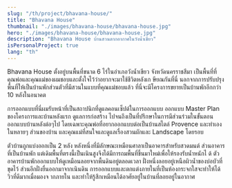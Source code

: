 ```yaml
---
slug: "/th/project/bhavana-house/"
title: "Bhavana House"
thumbnail: "./images/bhavana-house/bhavana-house.jpg"
hero: "./images/bhavana-house/bhavana-house.jpg"
description: "Bhavana House บ้านสวนตากอากาศในวังน้ำเขียว"
isPersonalProject: true
lang: "th"
---
```


Bhavana House ตั้งอยู่บนพื้นที่ขนาด 6 ไร่ในอำเภอวังน้ำเขียว
จังหวัดนครราชสีมา
เป็นพื้นที่ที่คุณพ่อและคุณแม่ของผมชอบและตั้งใจไว้ว่าอยากจะมาใช้ชีวิตหลังเก
ษียณกันที่นี่
นอกจากการปรับปรุงพื้นที่ให้เป็นบ้านพักส่วนตัวที่มีสวนในแบบที่คุณแม่ชอบแล้ว
ที่นี่จะมีโครงการขยายเป็นบ้านพักอีกกว่า 10 หลังในอนาคต

การออกแบบที่นี่ผมรับหน้าที่เป็นสถาปนิกที่ดูแลคอนเซ็ปต์ในการออกแบบ
ออกแบบ Master Plan ของโครงการและบ้านหลังแรก ดูแลการก่อสร้าง
ไปจนถึงเป็นที่ปรึกษาในการมีส่วนร่วมในขั้นตอนออกแบบบ้านหลังต่อๆไป
โดยเฉพาะคุณพ่อที่อยากออกแบบต่อเป็นบ้านสไตล์ Provence
และทำเองในหลายๆ ส่วนของบ้าน และคุณแม่ที่สนใจและดูแลเรื่องสวนผักและ
Landscape โดยรอบ

ตัวบ้านถูกแบ่งออกเป็น 2 หลัง
หลังหนึ่งที่มีลักษณะเหมือนศาลาเป็นอาคารสำหรับสวดมนต์
ส่วนอาคารที่เป็นบ้านพัก
แต่เดิมพื้นที่ตรงนี้เป็นเนินสูงจึงได้มีการถมพื้นที่ขึ้นมาใหม่เพื่อให้รองรับน้ำหนักไ
ด้ ตัวอาคารบ้านพักออกแบบให้ดูเหมือนลอยจากพื้นดินอยู่ตลอดเวลา
ฝั่งหนึ่งลอยอยู่เหนือผิวน้ำของบ่อบัวที่ขุดไว้ ส่วนอีกฝั่งยื่นออกมาจากเนินดิน
การออกแบบและตกแต่งภายในที่เป็นห้องกระจกใสจะทำให้ได้วิวที่ดีมากเมื่อมองจ
ากภายใน และทำให้รู้สึกเหมือนได้อาศัยอยู่ในบ้านที่ลอยอยู่ในอากาศ
